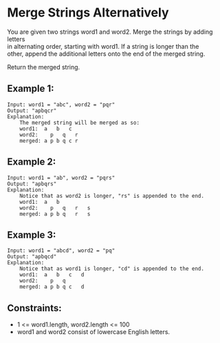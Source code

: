 # Merge Strings Alternatively

You are given two strings word1 and word2. Merge the strings by adding letters  
in alternating order, starting with word1. If a string is longer than the  
other, append the additional letters onto the end of the merged string.

Return the merged string.

## Example 1:

    Input: word1 = "abc", word2 = "pqr"
    Output: "apbqcr"
    Explanation:
        The merged string will be merged as so:
        word1:  a   b   c
        word2:    p   q   r
        merged: a p b q c r

## Example 2:

    Input: word1 = "ab", word2 = "pqrs"
    Output: "apbqrs"
    Explanation:
        Notice that as word2 is longer, "rs" is appended to the end.
        word1:  a   b 
        word2:    p   q   r   s
        merged: a p b q   r   s

## Example 3:

    Input: word1 = "abcd", word2 = "pq"
    Output: "apbqcd"
    Explanation:
        Notice that as word1 is longer, "cd" is appended to the end.
        word1:  a   b   c   d
        word2:    p   q 
        merged: a p b q c   d

## Constraints:

* 1 <= word1.length, word2.length <= 100
* word1 and word2 consist of lowercase English letters.
